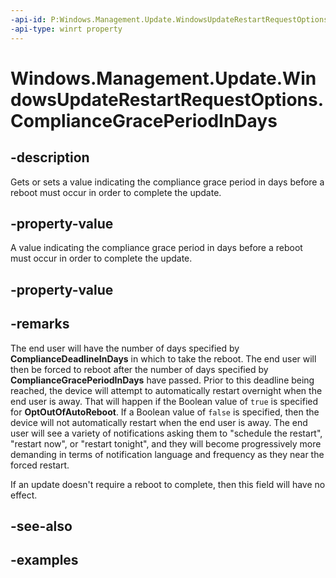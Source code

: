 ```yaml
---
-api-id: P:Windows.Management.Update.WindowsUpdateRestartRequestOptions.ComplianceGracePeriodInDays
-api-type: winrt property
---
```


# Windows.Management.Update.WindowsUpdateRestartRequestOptions.ComplianceGracePeriodInDays

<!--
public int ComplianceGracePeriodInDays { get; set; }
-->


## -description

Gets or sets a value indicating the compliance grace period in days before a reboot must occur in order to complete the update.

## -property-value

A value indicating the compliance grace period in days before a reboot must occur in order to complete the update.

## -property-value

## -remarks

The end user will have the number of days specified by **ComplianceDeadlineInDays** in which to take the reboot. The end user will then be forced to reboot after the number of days specified by **ComplianceGracePeriodInDays** have passed. Prior to this deadline being reached, the device will attempt to automatically restart overnight when the end user is away. That will happen if the Boolean value of `true` is specified for **OptOutOfAutoReboot**. If a Boolean value of `false` is specified, then the device will not automatically restart when the end user is away. The end user will see a variety of notifications asking them to "schedule the restart", "restart now", or "restart tonight", and they will become progressively more demanding in terms of notification language and frequency as they near the forced restart.

If an update doesn't require a reboot to complete, then this field will have no effect.

## -see-also

## -examples
